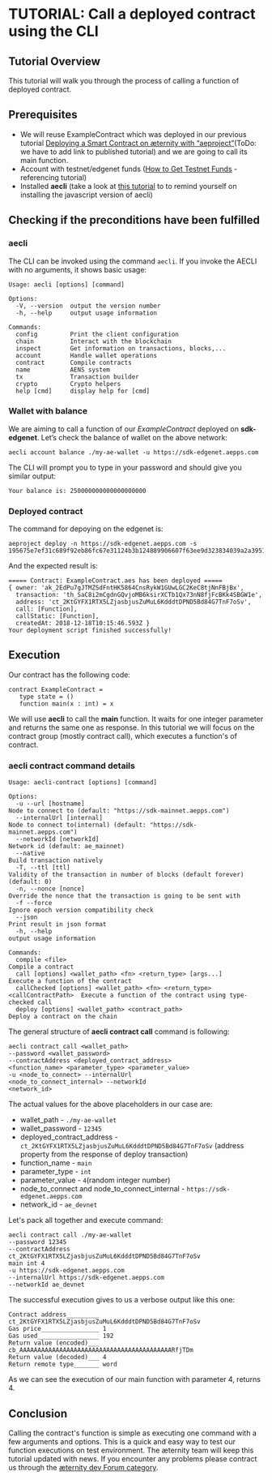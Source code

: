 # TUTORIAL: Call a deployed contract using the CLI

## Tutorial Overview
This tutorial will walk you through the process of calling a function of deployed contract.
## Prerequisites
- We will reuse ExampleContract which was deployed in our previous tutorial [Deploying a Smart Contract on æternity with “aeproject”](https://hackmd.aepps.com/MwMwrATA7AhjAsBaADARgGwkfKAOApogEYAm4xAnMlBBCTOsiCUA?view)(ToDo: we have to add link to published tutorial) and we are going to call its main function.  
- Account with testnet/edgenet funds ([How to Get Testnet Funds](https://hackmd.aepps.com/MYJgpgDBBmCsCGBaeAjWAWR6PUSgnCAOyISwgAmw6K6U+EQA?view) - referencing tutorial)
- Installed **aecli** (take a look at [this tutorial](https://hackmd.aepps.com/GbCMHYAYGMGYBMC0lwDZqICywEa0QByzQCmiUJkoqO8ArCQEx1A=?view#Installing-aecli) to to remind yourself on installing the javascript version of aecli)

## Checking if the preconditions have been fulfilled

### aecli
The CLI can be invoked using the command ```aecli```.
If you invoke the AECLI with no arguments, it shows basic usage:
```
Usage: aecli [options] [command]

Options:
  -V, --version  output the version number
  -h, --help     output usage information

Commands:
  config         Print the client configuration
  chain          Interact with the blockchain
  inspect        Get information on transactions, blocks,...
  account        Handle wallet operations
  contract       Compile contracts
  name           AENS system
  tx             Transaction builder
  crypto         Crypto helpers
  help [cmd]     display help for [cmd]
```

### Wallet with balance

We are aiming to call a function of our *ExampleContract* deployed on **sdk-edgenet**.
Let’s check the balance of wallet on the above network:

```
aecli account balance ./my-ae-wallet -u https://sdk-edgenet.aepps.com
```
The CLI will prompt you to type in your password and should give you similar output:
```
Your balance is: 250000000000000000000
```

### Deployed contract

The command for depoying on the edgenet is:
```
aeproject deploy -n https://sdk-edgenet.aepps.com -s 195675e7ef31c689f92eb86fc67e31124b3b124889906607f63ee9d323834039a2a39512ab47c05b764883c04466533e0661007061a4787dc34e95de96b7b8e7
```

And the expected result is:
```
===== Contract: ExampleContract.aes has been deployed =====
{ owner: 'ak_2EdPu7gJTMZSdFntHK5864CnsRykW1GUwLGC2KeC8tjNnFBjBx',
  transaction: 'th_SaC8i2mCgdnGQvjoMB6ksirXCTb1Qx73nN8fjFcBKk4SBGW1e',
  address: 'ct_2KtGYFX1RTX5LZjasbjusZuMuL6KdddtDPND5Bd84G7TnF7oSv',
  call: [Function],
  callStatic: [Function],
  createdAt: 2018-12-18T10:15:46.593Z }
Your deployment script finished successfully!

```

## Execution

Our contract has the following code:
```
contract ExampleContract =
   type state = ()
   function main(x : int) = x 

```

We will use **aecli** to call the **main** function. It waits for one integer parameter and returns the same one as response.
In this tutorial we will focus on the contract group (mostly contract call), which executes a function's of contract.

### aecli contract command details

```
Usage: aecli-contract [options] [command]

Options:
  -u --url [hostname]                                                        Node to connect to (default: "https://sdk-mainnet.aepps.com")
  --internalUrl [internal]                                                   Node to connect to(internal) (default: "https://sdk-mainnet.aepps.com")
  --networkId [networkId]                                                    Network id (default: ae_mainnet)
  --native                                                                   Build transaction natively
  -T, --ttl [ttl]                                                            Validity of the transaction in number of blocks (default forever) (default: 0)
  -n, --nonce [nonce]                                                        Override the nonce that the transaction is going to be sent with
  -f --force                                                                 Ignore epoch version compatibility check
  --json                                                                     Print result in json format
  -h, --help                                                                 output usage information

Commands:
  compile <file>                                                             Compile a contract
  call [options] <wallet_path> <fn> <return_type> [args...]                  Execute a function of the contract
  callChecked [options] <wallet_path> <fn> <return_type> <callContractPath>  Execute a function of the contract using type-checked call
  deploy [options] <wallet_path> <contract_path>                             Deploy a contract on the chain
```
The general structure of **aecli contract call** command is following:
```
aecli contract call <wallet_path> 
--password <wallet_password> 
--contractAddress <deployed_contract_address> 
<function_name> <parameter_type> <parameter_value> 
-u <node_to_connect> --internalUrl 
<node_to_connect_internal> --networkId 
<network_id>
```

The actual values for the above placeholders in our case are:

- wallet_path - `./my-ae-wallet`
- wallet_password - `12345`
- deployed_contract_address - `ct_2KtGYFX1RTX5LZjasbjusZuMuL6KdddtDPND5Bd84G7TnF7oSv` (address property from the response of deploy transaction)
- function_name - `main`
- parameter_type - `int`
- parameter_value - `4`(random integer number)
- node_to_connect and node_to_connect_internal - `https://sdk-edgenet.aepps.com`
- network_id - `ae_devnet`

Let's pack all together and execute command:

```
aecli contract call ./my-ae-wallet 
--password 12345 
--contractAddress ct_2KtGYFX1RTX5LZjasbjusZuMuL6KdddtDPND5Bd84G7TnF7oSv 
main int 4 
-u https://sdk-edgenet.aepps.com 
--internalUrl https://sdk-edgenet.aepps.com 
--networkId ae_devnet
```

The successful execution gives to us a verbose output like this one:
```
Contract address_________ ct_2KtGYFX1RTX5LZjasbjusZuMuL6KdddtDPND5Bd84G7TnF7oSv
Gas price________________ 1
Gas used_________________ 192
Return value (encoded)___ cb_AAAAAAAAAAAAAAAAAAAAAAAAAAAAAAAAAAAAAAAAAARfjTDm
Return value (decoded)___ 4
Return remote type_______ word
```

As we can see the execution of our main function with parameter 4, returns 4. 

## Conclusion
Calling the contract's function is simple as executing one command with a few arguments and options. This is a quick and easy way to test our function executions on test environment. 
The æternity team will keep this tutorial updated with news. If you encounter any problems please contract us through the [æternity dev Forum category](https://forum.aeternity.com/c/development).